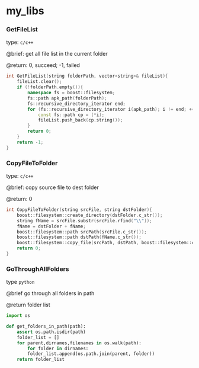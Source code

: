 # my_libs
### GetFileList
type: ```c/c++```

@brief: get all file list in the current folder

@return: 0, succeed; -1, failed

```c++
int GetFileList(string folderPath, vector<string>& fileList){
	fileList.clear();
	if (!folderPath.empty()){
		namespace fs = boost::filesystem;
		fs::path apk_path(folderPath);
		fs::recursive_directory_iterator end;
		for (fs::recursive_directory_iterator i(apk_path); i != end; ++i){
			const fs::path cp = (*i);
			fileList.push_back(cp.string());
		}
		return 0;
	}
	return -1;
}
```
### CopyFileToFolder
type: ```c/c++```

@brief: copy source file to dest folder

@return: 0

```c++
int CopyFileToFolder(string srcFile, string dstFolder){
	boost::filesystem::create_directory(dstFolder.c_str());
	string fName = srcFile.substr(srcFile.rfind("\\"));
	fName = dstFolder + fName;
	boost::filesystem::path srcPath(srcFile.c_str());
	boost::filesystem::path dstPath(fName.c_str());
	boost::filesystem::copy_file(srcPath, dstPath, boost::filesystem::copy_option::none);
	return 0;
}
```

### GoThroughAllFolders

type ```python```

@brief go through all folders in path

@return folder list

```python
import os

def get_folders_in_path(path):
    assert os.path.isdir(path)
    folder_list = []
    for parent,dirnames,filenames in os.walk(path):
        for folder in dirnames:
	    folder_list.append(os.path.join(parent, folder))
    return folder_list
```
